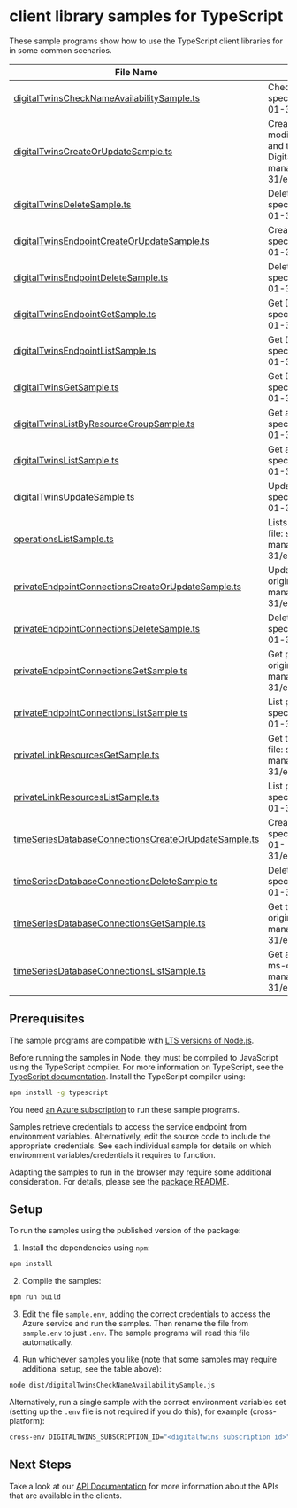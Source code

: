 # client library samples for TypeScript

These sample programs show how to use the TypeScript client libraries for in some common scenarios.

| **File Name**                                                                                             | **Description**                                                                                                                                                                                                                                                                                                                                                                                                |
| --------------------------------------------------------------------------------------------------------- | -------------------------------------------------------------------------------------------------------------------------------------------------------------------------------------------------------------------------------------------------------------------------------------------------------------------------------------------------------------------------------------------------------------- |
| [digitalTwinsCheckNameAvailabilitySample.ts][digitaltwinschecknameavailabilitysample]                     | Check if a DigitalTwinsInstance name is available. x-ms-original-file: specification/digitaltwins/resource-manager/Microsoft.DigitalTwins/stable/2023-01-31/examples/DigitalTwinsCheckNameAvailability_example.json                                                                                                                                                                                            |
| [digitalTwinsCreateOrUpdateSample.ts][digitaltwinscreateorupdatesample]                                   | Create or update the metadata of a DigitalTwinsInstance. The usual pattern to modify a property is to retrieve the DigitalTwinsInstance and security metadata, and then combine them with the modified values in a new body to update the DigitalTwinsInstance. x-ms-original-file: specification/digitaltwins/resource-manager/Microsoft.DigitalTwins/stable/2023-01-31/examples/DigitalTwinsPut_example.json |
| [digitalTwinsDeleteSample.ts][digitaltwinsdeletesample]                                                   | Delete a DigitalTwinsInstance. x-ms-original-file: specification/digitaltwins/resource-manager/Microsoft.DigitalTwins/stable/2023-01-31/examples/DigitalTwinsDelete_example.json                                                                                                                                                                                                                               |
| [digitalTwinsEndpointCreateOrUpdateSample.ts][digitaltwinsendpointcreateorupdatesample]                   | Create or update DigitalTwinsInstance endpoint. x-ms-original-file: specification/digitaltwins/resource-manager/Microsoft.DigitalTwins/stable/2023-01-31/examples/DigitalTwinsEndpointPut_example.json                                                                                                                                                                                                         |
| [digitalTwinsEndpointDeleteSample.ts][digitaltwinsendpointdeletesample]                                   | Delete a DigitalTwinsInstance endpoint. x-ms-original-file: specification/digitaltwins/resource-manager/Microsoft.DigitalTwins/stable/2023-01-31/examples/DigitalTwinsEndpointDelete_example.json                                                                                                                                                                                                              |
| [digitalTwinsEndpointGetSample.ts][digitaltwinsendpointgetsample]                                         | Get DigitalTwinsInstances Endpoint. x-ms-original-file: specification/digitaltwins/resource-manager/Microsoft.DigitalTwins/stable/2023-01-31/examples/DigitalTwinsEndpointGet_example.json                                                                                                                                                                                                                     |
| [digitalTwinsEndpointListSample.ts][digitaltwinsendpointlistsample]                                       | Get DigitalTwinsInstance Endpoints. x-ms-original-file: specification/digitaltwins/resource-manager/Microsoft.DigitalTwins/stable/2023-01-31/examples/DigitalTwinsEndpointsGet_example.json                                                                                                                                                                                                                    |
| [digitalTwinsGetSample.ts][digitaltwinsgetsample]                                                         | Get DigitalTwinsInstances resource. x-ms-original-file: specification/digitaltwins/resource-manager/Microsoft.DigitalTwins/stable/2023-01-31/examples/DigitalTwinsGet_example.json                                                                                                                                                                                                                             |
| [digitalTwinsListByResourceGroupSample.ts][digitaltwinslistbyresourcegroupsample]                         | Get all the DigitalTwinsInstances in a resource group. x-ms-original-file: specification/digitaltwins/resource-manager/Microsoft.DigitalTwins/stable/2023-01-31/examples/DigitalTwinsListByResourceGroup_example.json                                                                                                                                                                                          |
| [digitalTwinsListSample.ts][digitaltwinslistsample]                                                       | Get all the DigitalTwinsInstances in a subscription. x-ms-original-file: specification/digitaltwins/resource-manager/Microsoft.DigitalTwins/stable/2023-01-31/examples/DigitalTwinsList_example.json                                                                                                                                                                                                           |
| [digitalTwinsUpdateSample.ts][digitaltwinsupdatesample]                                                   | Update metadata of DigitalTwinsInstance. x-ms-original-file: specification/digitaltwins/resource-manager/Microsoft.DigitalTwins/stable/2023-01-31/examples/DigitalTwinsPatch_example.json                                                                                                                                                                                                                      |
| [operationsListSample.ts][operationslistsample]                                                           | Lists all of the available DigitalTwins service REST API operations. x-ms-original-file: specification/digitaltwins/resource-manager/Microsoft.DigitalTwins/stable/2023-01-31/examples/DigitalTwinsOperationsList_example.json                                                                                                                                                                                 |
| [privateEndpointConnectionsCreateOrUpdateSample.ts][privateendpointconnectionscreateorupdatesample]       | Update the status of a private endpoint connection with the given name. x-ms-original-file: specification/digitaltwins/resource-manager/Microsoft.DigitalTwins/stable/2023-01-31/examples/PrivateEndpointConnectionPut_example.json                                                                                                                                                                            |
| [privateEndpointConnectionsDeleteSample.ts][privateendpointconnectionsdeletesample]                       | Delete private endpoint connection with the specified name. x-ms-original-file: specification/digitaltwins/resource-manager/Microsoft.DigitalTwins/stable/2023-01-31/examples/PrivateEndpointConnectionDelete_example.json                                                                                                                                                                                     |
| [privateEndpointConnectionsGetSample.ts][privateendpointconnectionsgetsample]                             | Get private endpoint connection properties for the given private endpoint. x-ms-original-file: specification/digitaltwins/resource-manager/Microsoft.DigitalTwins/stable/2023-01-31/examples/PrivateEndpointConnectionByConnectionName_example.json                                                                                                                                                            |
| [privateEndpointConnectionsListSample.ts][privateendpointconnectionslistsample]                           | List private endpoint connection properties. x-ms-original-file: specification/digitaltwins/resource-manager/Microsoft.DigitalTwins/stable/2023-01-31/examples/PrivateEndpointConnectionsList_example.json                                                                                                                                                                                                     |
| [privateLinkResourcesGetSample.ts][privatelinkresourcesgetsample]                                         | Get the specified private link resource for the given Digital Twin. x-ms-original-file: specification/digitaltwins/resource-manager/Microsoft.DigitalTwins/stable/2023-01-31/examples/PrivateLinkResourcesByGroupId_example.json                                                                                                                                                                               |
| [privateLinkResourcesListSample.ts][privatelinkresourceslistsample]                                       | List private link resources for given Digital Twin. x-ms-original-file: specification/digitaltwins/resource-manager/Microsoft.DigitalTwins/stable/2023-01-31/examples/PrivateLinkResourcesList_example.json                                                                                                                                                                                                    |
| [timeSeriesDatabaseConnectionsCreateOrUpdateSample.ts][timeseriesdatabaseconnectionscreateorupdatesample] | Create or update a time series database connection. x-ms-original-file: specification/digitaltwins/resource-manager/Microsoft.DigitalTwins/stable/2023-01-31/examples/TimeSeriesDatabaseConnectionsPut_WithUserIdentity_example.json                                                                                                                                                                           |
| [timeSeriesDatabaseConnectionsDeleteSample.ts][timeseriesdatabaseconnectionsdeletesample]                 | Delete a time series database connection. x-ms-original-file: specification/digitaltwins/resource-manager/Microsoft.DigitalTwins/stable/2023-01-31/examples/TimeSeriesDatabaseConnectionsDelete_example.json                                                                                                                                                                                                   |
| [timeSeriesDatabaseConnectionsGetSample.ts][timeseriesdatabaseconnectionsgetsample]                       | Get the description of an existing time series database connection. x-ms-original-file: specification/digitaltwins/resource-manager/Microsoft.DigitalTwins/stable/2023-01-31/examples/TimeSeriesDatabaseConnectionsGet_example.json                                                                                                                                                                            |
| [timeSeriesDatabaseConnectionsListSample.ts][timeseriesdatabaseconnectionslistsample]                     | Get all existing time series database connections for this DigitalTwins instance. x-ms-original-file: specification/digitaltwins/resource-manager/Microsoft.DigitalTwins/stable/2023-01-31/examples/TimeSeriesDatabaseConnectionsList_example.json                                                                                                                                                             |

## Prerequisites

The sample programs are compatible with [LTS versions of Node.js](https://github.com/nodejs/release#release-schedule).

Before running the samples in Node, they must be compiled to JavaScript using the TypeScript compiler. For more information on TypeScript, see the [TypeScript documentation][typescript]. Install the TypeScript compiler using:

```bash
npm install -g typescript
```

You need [an Azure subscription][freesub] to run these sample programs.

Samples retrieve credentials to access the service endpoint from environment variables. Alternatively, edit the source code to include the appropriate credentials. See each individual sample for details on which environment variables/credentials it requires to function.

Adapting the samples to run in the browser may require some additional consideration. For details, please see the [package README][package].

## Setup

To run the samples using the published version of the package:

1. Install the dependencies using `npm`:

```bash
npm install
```

2. Compile the samples:

```bash
npm run build
```

3. Edit the file `sample.env`, adding the correct credentials to access the Azure service and run the samples. Then rename the file from `sample.env` to just `.env`. The sample programs will read this file automatically.

4. Run whichever samples you like (note that some samples may require additional setup, see the table above):

```bash
node dist/digitalTwinsCheckNameAvailabilitySample.js
```

Alternatively, run a single sample with the correct environment variables set (setting up the `.env` file is not required if you do this), for example (cross-platform):

```bash
cross-env DIGITALTWINS_SUBSCRIPTION_ID="<digitaltwins subscription id>" node dist/digitalTwinsCheckNameAvailabilitySample.js
```

## Next Steps

Take a look at our [API Documentation][apiref] for more information about the APIs that are available in the clients.

[digitaltwinschecknameavailabilitysample]: https://github.com/Azure/azure-sdk-for-js/blob/main/sdk/digitaltwins/arm-digitaltwins/samples/v3/typescript/src/digitalTwinsCheckNameAvailabilitySample.ts
[digitaltwinscreateorupdatesample]: https://github.com/Azure/azure-sdk-for-js/blob/main/sdk/digitaltwins/arm-digitaltwins/samples/v3/typescript/src/digitalTwinsCreateOrUpdateSample.ts
[digitaltwinsdeletesample]: https://github.com/Azure/azure-sdk-for-js/blob/main/sdk/digitaltwins/arm-digitaltwins/samples/v3/typescript/src/digitalTwinsDeleteSample.ts
[digitaltwinsendpointcreateorupdatesample]: https://github.com/Azure/azure-sdk-for-js/blob/main/sdk/digitaltwins/arm-digitaltwins/samples/v3/typescript/src/digitalTwinsEndpointCreateOrUpdateSample.ts
[digitaltwinsendpointdeletesample]: https://github.com/Azure/azure-sdk-for-js/blob/main/sdk/digitaltwins/arm-digitaltwins/samples/v3/typescript/src/digitalTwinsEndpointDeleteSample.ts
[digitaltwinsendpointgetsample]: https://github.com/Azure/azure-sdk-for-js/blob/main/sdk/digitaltwins/arm-digitaltwins/samples/v3/typescript/src/digitalTwinsEndpointGetSample.ts
[digitaltwinsendpointlistsample]: https://github.com/Azure/azure-sdk-for-js/blob/main/sdk/digitaltwins/arm-digitaltwins/samples/v3/typescript/src/digitalTwinsEndpointListSample.ts
[digitaltwinsgetsample]: https://github.com/Azure/azure-sdk-for-js/blob/main/sdk/digitaltwins/arm-digitaltwins/samples/v3/typescript/src/digitalTwinsGetSample.ts
[digitaltwinslistbyresourcegroupsample]: https://github.com/Azure/azure-sdk-for-js/blob/main/sdk/digitaltwins/arm-digitaltwins/samples/v3/typescript/src/digitalTwinsListByResourceGroupSample.ts
[digitaltwinslistsample]: https://github.com/Azure/azure-sdk-for-js/blob/main/sdk/digitaltwins/arm-digitaltwins/samples/v3/typescript/src/digitalTwinsListSample.ts
[digitaltwinsupdatesample]: https://github.com/Azure/azure-sdk-for-js/blob/main/sdk/digitaltwins/arm-digitaltwins/samples/v3/typescript/src/digitalTwinsUpdateSample.ts
[operationslistsample]: https://github.com/Azure/azure-sdk-for-js/blob/main/sdk/digitaltwins/arm-digitaltwins/samples/v3/typescript/src/operationsListSample.ts
[privateendpointconnectionscreateorupdatesample]: https://github.com/Azure/azure-sdk-for-js/blob/main/sdk/digitaltwins/arm-digitaltwins/samples/v3/typescript/src/privateEndpointConnectionsCreateOrUpdateSample.ts
[privateendpointconnectionsdeletesample]: https://github.com/Azure/azure-sdk-for-js/blob/main/sdk/digitaltwins/arm-digitaltwins/samples/v3/typescript/src/privateEndpointConnectionsDeleteSample.ts
[privateendpointconnectionsgetsample]: https://github.com/Azure/azure-sdk-for-js/blob/main/sdk/digitaltwins/arm-digitaltwins/samples/v3/typescript/src/privateEndpointConnectionsGetSample.ts
[privateendpointconnectionslistsample]: https://github.com/Azure/azure-sdk-for-js/blob/main/sdk/digitaltwins/arm-digitaltwins/samples/v3/typescript/src/privateEndpointConnectionsListSample.ts
[privatelinkresourcesgetsample]: https://github.com/Azure/azure-sdk-for-js/blob/main/sdk/digitaltwins/arm-digitaltwins/samples/v3/typescript/src/privateLinkResourcesGetSample.ts
[privatelinkresourceslistsample]: https://github.com/Azure/azure-sdk-for-js/blob/main/sdk/digitaltwins/arm-digitaltwins/samples/v3/typescript/src/privateLinkResourcesListSample.ts
[timeseriesdatabaseconnectionscreateorupdatesample]: https://github.com/Azure/azure-sdk-for-js/blob/main/sdk/digitaltwins/arm-digitaltwins/samples/v3/typescript/src/timeSeriesDatabaseConnectionsCreateOrUpdateSample.ts
[timeseriesdatabaseconnectionsdeletesample]: https://github.com/Azure/azure-sdk-for-js/blob/main/sdk/digitaltwins/arm-digitaltwins/samples/v3/typescript/src/timeSeriesDatabaseConnectionsDeleteSample.ts
[timeseriesdatabaseconnectionsgetsample]: https://github.com/Azure/azure-sdk-for-js/blob/main/sdk/digitaltwins/arm-digitaltwins/samples/v3/typescript/src/timeSeriesDatabaseConnectionsGetSample.ts
[timeseriesdatabaseconnectionslistsample]: https://github.com/Azure/azure-sdk-for-js/blob/main/sdk/digitaltwins/arm-digitaltwins/samples/v3/typescript/src/timeSeriesDatabaseConnectionsListSample.ts
[apiref]: https://learn.microsoft.com/javascript/api/@azure/arm-digitaltwins?view=azure-node-preview
[freesub]: https://azure.microsoft.com/free/
[package]: https://github.com/Azure/azure-sdk-for-js/tree/main/sdk/digitaltwins/arm-digitaltwins/README.md
[typescript]: https://www.typescriptlang.org/docs/home.html
